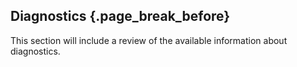 ## Diagnostics  {.page_break_before} 
This section will include a review of the available information about diagnostics.
